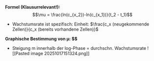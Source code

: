 **Formel (Klausurrelevant!):**
$$\mu = \frac{ln(c_{x_2})-ln(c_{x_1})}{t_2 - t_1}$$
- Wachstumsrate ist spezifisch: Einheit: $\frac{c_x (neugekommende Zellen)}{c_x (bereits vorhandene Zellen)}$

**Graphische Bestimmung von µ: $$**
- Steigung m innerhalb der log-Phase = durchschn. Wachstumsrate
![[Pasted image 20251017151324.png]]
